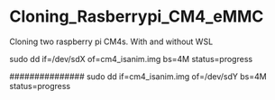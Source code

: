 # Cloning_Rasberrypi_CM4_eMMC
Cloning two raspberry pi CM4s.
With and without WSL

sudo dd if=/dev/sdX of=cm4_isanim.img bs=4M status=progress


###############
sudo dd if=cm4_isanim.img of=/dev/sdY bs=4M status=progress
